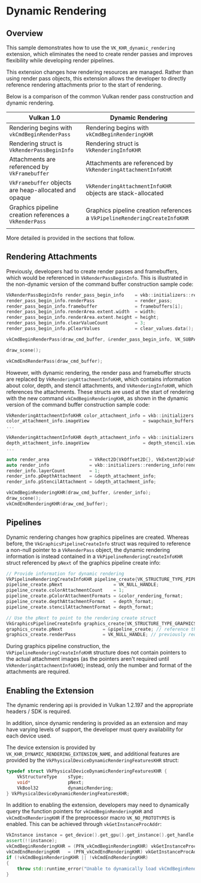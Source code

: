 <!--
 Copyright (c) 2021, Holochip

 SPDX-License-Identifier: Apache-2.0

Licensed under the Apache License, Version 2.0 (the "License");
you may not use this file except in compliance with the License.
You may obtain a copy of the License at

    http://www.apache.org/licenses/LICENSE-2.0

Unless required by applicable law or agreed to in writing, software
distributed under the License is distributed on an "AS IS" BASIS,
WITHOUT WARRANTIES OR CONDITIONS OF ANY KIND, either express or implied.
See the License for the specific language governing permissions and
limitations under the License.
-->

# Dynamic Rendering

## Overview

This sample demonstrates how to use the `VK_KHR_dynamic_rendering` extension, which eliminates the need to create render passes and improves flexibility while developing render pipelines.

This extension changes how rendering resources are managed. Rather than using render pass objects, this extension allows the developer to directly reference rendering attachments prior to the start of rendering.

Below is a comparison of the common Vulkan render pass construction and dynamic rendering.

| Vulkan 1.0 | Dynamic Rendering |
| --- | --- |
| Rendering begins with `vkCmdBeginRenderPass` | Rendering begins with `vkCmdBeginRenderingKHR` |
| Rendering struct is `VkRenderPassBeginInfo` | Rendering struct is `VkRenderingInfoKHR` |
| Attachments are referenced by `VkFramebuffer` | Attachments are referenced by `VkRenderingAttachmentInfoKHR` |
| `VkFramebuffer` objects are heap-allocated and opaque | `VkRenderingAttachmentInfoKHR` objects are stack-allocated |
| Graphics pipeline creation references a `VkRenderPass` | Graphics pipeline creation references a `VkPipelineRenderingCreateInfoKHR` |
| | |

More detailed is provided in the sections that follow.


## Rendering Attachments

Previously, developers had to create render passes and framebuffers, which would be referenced in `VkRenderPassBeginInfo`. This is illustrated in the non-dynamic version of the command buffer construction sample code:

```C++
VkRenderPassBeginInfo render_pass_begin_info    = vkb::initializers::render_pass_begin_info();
render_pass_begin_info.renderPass               = render_pass;
render_pass_begin_info.framebuffer              = framebuffers[i];
render_pass_begin_info.renderArea.extent.width  = width;
render_pass_begin_info.renderArea.extent.height = height;
render_pass_begin_info.clearValueCount          = 3;
render_pass_begin_info.pClearValues             = clear_values.data();

vkCmdBeginRenderPass(draw_cmd_buffer, &render_pass_begin_info, VK_SUBPASS_CONTENTS_INLINE);

draw_scene();

vkCmdEndRenderPass(draw_cmd_buffer);
```

However, with dynamic rendering, the render pass and framebuffer structs are replaced by `VkRenderingAttachmentInfoKHR`, which contains information about color, depth, and stencil attachments, and `VkRenderingInfoKHR`, which references the attachments. These structs are used at the start of rendering with the new command `vkCmdBeginRenderingKHR`, as shown in the dynamic version of the command buffer construction sample code:

```C++
VkRenderingAttachmentInfoKHR color_attachment_info = vkb::initializers::rendering_attachment_info();
color_attachment_info.imageView                    = swapchain_buffers[i].view;        // color_attachment.image_view;
...

VkRenderingAttachmentInfoKHR depth_attachment_info = vkb::initializers::rendering_attachment_info();
depth_attachment_info.imageView                    = depth_stencil.view;
...

auto render_area               = VkRect2D{VkOffset2D{}, VkExtent2D{width, height}};
auto render_info               = vkb::initializers::rendering_info(render_area, 1, &color_attachment_info);
render_info.layerCount         = 1;
render_info.pDepthAttachment   = &depth_attachment_info;
render_info.pStencilAttachment = &depth_attachment_info;

vkCmdBeginRenderingKHR(draw_cmd_buffer, &render_info);
draw_scene();
vkCmdEndRenderingKHR(draw_cmd_buffer);
```

## Pipelines

Dynamic rendering changes how graphics pipelines are created. Whereas before, the `VkGraphicsPipelineCreateInfo` struct was required to reference a non-null pointer to a `VkRenderPass` object, the dynamic rendering information is instead contained in a `VkPipelineRenderingCreateInfoKHR` struct referenced by `pNext` of the graphics pipeline create info:

```C++
// Provide information for dynamic rendering
VkPipelineRenderingCreateInfoKHR pipeline_create{VK_STRUCTURE_TYPE_PIPELINE_RENDERING_CREATE_INFO_KHR};
pipeline_create.pNext                   = VK_NULL_HANDLE;
pipeline_create.colorAttachmentCount    = 1;
pipeline_create.pColorAttachmentFormats = &color_rendering_format;
pipeline_create.depthAttachmentFormat   = depth_format;
pipeline_create.stencilAttachmentFormat = depth_format;

// Use the pNext to point to the rendering create struct
VkGraphicsPipelineCreateInfo graphics_create{VK_STRUCTURE_TYPE_GRAPHICS_PIPELINE_CREATE_INFO};
graphics_create.pNext               = &pipeline_create; // reference the new dynamic structure
graphics_create.renderPass          = VK_NULL_HANDLE; // previously required non-null
```

During graphics pipeline construction, the `VkPipelineRenderingCreateInfoKHR` structure does not contain pointers to the actual attachment images (as the pointers aren't required until `VkRenderingAttachmentInfoKHR`); instead, only the number and format of the attachments are required.

## Enabling the Extension

The dynamic rendering api is provided in Vulkan 1.2.197 and the appropriate headers / SDK is required.

In addition, since dynamic rendering is provided as an extension and may have varying levels of support, the developer must query availability for each device used.

The device extension is provided by `VK_KHR_DYNAMIC_RENDERING_EXTENSION_NAME`, and additional features are provided by the `VkPhysicalDeviceDynamicRenderingFeaturesKHR` struct:

```C++
typedef struct VkPhysicalDeviceDynamicRenderingFeaturesKHR {
    VkStructureType    sType;
    void*              pNext;
    VkBool32           dynamicRendering;
} VkPhysicalDeviceDynamicRenderingFeaturesKHR;
```

In addition to enabling the extension, developers may need to dynamically query the function pointers for `vkCmdBeginRenderingKHR` and `vkCmdEndRenderingKHR` if the preprocessor macro `VK_NO_PROTOTYPES` is enabled. This can be achieved through `vkGetInstanceProcAddr`:

```C++
VkInstance instance = get_device().get_gpu().get_instance().get_handle();
assert(!!instance);
vkCmdBeginRenderingKHR = (PFN_vkCmdBeginRenderingKHR) vkGetInstanceProcAddr(instance, "vkCmdBeginRenderingKHR");
vkCmdEndRenderingKHR   = (PFN_vkCmdEndRenderingKHR) vkGetInstanceProcAddr(instance, "vkCmdEndRenderingKHR");
if (!vkCmdBeginRenderingKHR || !vkCmdEndRenderingKHR)
{
    throw std::runtime_error("Unable to dynamically load vkCmdBeginRenderingKHR and vkCmdEndRenderingKHR");
}
```